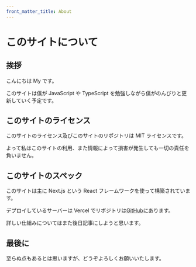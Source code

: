 ```yaml
---
front_matter_title: About
---
```


# このサイトについて

## 挨拶

こんにちは My です。

このサイトは僕が JavaScript や TypeScript を勉強しながら僕がのんびりと更新していく予定です。

## このサイトのライセンス

このサイトのライセンス及びこのサイトのリポジトリは MIT ライセンスです。

よって私はこのサイトの利用、また情報によって損害が発生しても一切の責任を負いません。

## このサイトのスペック

このサイトは主に Next.js という React フレームワークを使って構築されています。

デプロイしているサーバーは Vercel でリポジトリは[GitHub](https://github.com/My-MC/minpro)にあります。

詳しい仕組みについてはまた後日記事にしようと思います。

## 最後に

至らぬ点もあるとは思いますが、どうぞよろしくお願いいたします。
